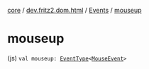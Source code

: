 [core](../../index.md) / [dev.fritz2.dom.html](../index.md) / [Events](index.md) / [mouseup](./mouseup.md)

# mouseup

(js) `val mouseup: `[`EventType`](../-event-type/index.md)`<`[`MouseEvent`](https://kotlinlang.org/api/latest/jvm/stdlib/org.w3c.dom.events/-mouse-event/index.html)`>`
